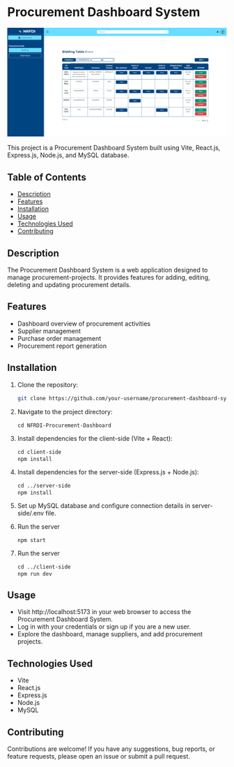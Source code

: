 
# Procurement Dashboard System

<p align="center">
  <img alig src="https://github.com/CODEX-17/NFRDI-Procurement-Dashboard/blob/main/dashboard.PNG" />
</p>

This project is a Procurement Dashboard System built using Vite, React.js, Express.js, Node.js, and MySQL database.

## Table of Contents

- [Description](#description)
- [Features](#features)
- [Installation](#installation)
- [Usage](#usage)
- [Technologies Used](#technologies-used)
- [Contributing](#contributing)

## Description

The Procurement Dashboard System is a web application designed to manage procurement-projects. It provides features for adding, editing, deleting and updating procurement details.

## Features

- Dashboard overview of procurement activities
- Supplier management
- Purchase order management
- Procurement report generation

## Installation

1. Clone the repository:

   ```bash
   git clone https://github.com/your-username/procurement-dashboard-system.git

2. Navigate to the project directory:

   ```command prompt
   cd NFRDI-Procurement-Dashboard

3. Install dependencies for the client-side (Vite + React):

   ```command prompt
   cd client-side
   npm install

4. Install dependencies for the server-side (Express.js + Node.js):

   ```command prompt
   cd ../server-side
   npm install

5. Set up MySQL database and configure connection details in server-side/.env file.
   
6. Run the server

   ```command prompt
   npm start

7. Run the server

   ```command prompt
   cd ../client-side
   npm run dev
   
## Usage

- Visit http://localhost:5173 in your web browser to access the Procurement Dashboard System.
- Log in with your credentials or sign up if you are a new user.
- Explore the dashboard, manage suppliers, and add procurement projects.

## Technologies Used

- Vite
- React.js
- Express.js
- Node.js
- MySQL
  
## Contributing
Contributions are welcome! If you have any suggestions, bug reports, or feature requests, please open an issue or submit a pull request.


